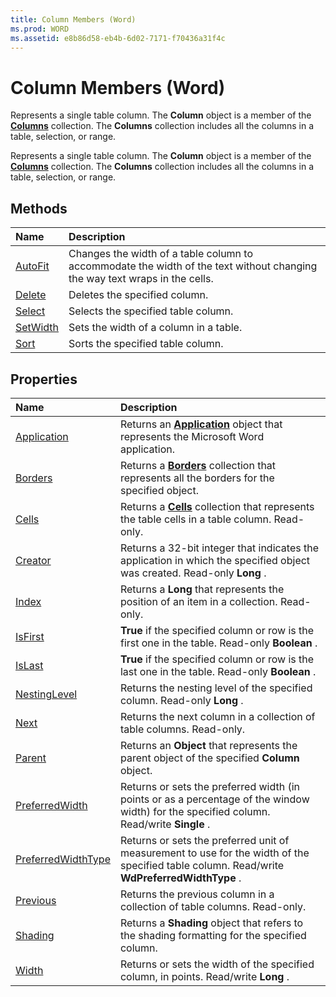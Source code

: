 ```yaml
---
title: Column Members (Word)
ms.prod: WORD
ms.assetid: e8b86d58-eb4b-6d02-7171-f70436a31f4c
---
```



# Column Members (Word)
Represents a single table column. The  **Column** object is a member of the **[Columns](columns-object-word.md)** collection. The **Columns** collection includes all the columns in a table, selection, or range.

Represents a single table column. The  **Column** object is a member of the **[Columns](columns-object-word.md)** collection. The **Columns** collection includes all the columns in a table, selection, or range.


## Methods



|**Name**|**Description**|
|:-----|:-----|
|[AutoFit](column-autofit-method-word.md)|Changes the width of a table column to accommodate the width of the text without changing the way text wraps in the cells.|
|[Delete](column-delete-method-word.md)|Deletes the specified column.|
|[Select](column-select-method-word.md)|Selects the specified table column.|
|[SetWidth](column-setwidth-method-word.md)|Sets the width of a column in a table.|
|[Sort](column-sort-method-word.md)|Sorts the specified table column.|

## Properties



|**Name**|**Description**|
|:-----|:-----|
|[Application](column-application-property-word.md)|Returns an  **[Application](application-object-word.md)** object that represents the Microsoft Word application.|
|[Borders](column-borders-property-word.md)|Returns a  **[Borders](borders-object-word.md)** collection that represents all the borders for the specified object.|
|[Cells](column-cells-property-word.md)|Returns a  **[Cells](cells-object-word.md)** collection that represents the table cells in a table column. Read-only.|
|[Creator](column-creator-property-word.md)|Returns a 32-bit integer that indicates the application in which the specified object was created. Read-only  **Long** .|
|[Index](column-index-property-word.md)|Returns a  **Long** that represents the position of an item in a collection. Read-only.|
|[IsFirst](column-isfirst-property-word.md)| **True** if the specified column or row is the first one in the table. Read-only **Boolean** .|
|[IsLast](column-islast-property-word.md)| **True** if the specified column or row is the last one in the table. Read-only **Boolean** .|
|[NestingLevel](column-nestinglevel-property-word.md)|Returns the nesting level of the specified column. Read-only  **Long** .|
|[Next](column-next-property-word.md)|Returns the next column in a collection of table columns. Read-only.|
|[Parent](column-parent-property-word.md)|Returns an  **Object** that represents the parent object of the specified **Column** object.|
|[PreferredWidth](column-preferredwidth-property-word.md)|Returns or sets the preferred width (in points or as a percentage of the window width) for the specified column. Read/write  **Single** .|
|[PreferredWidthType](column-preferredwidthtype-property-word.md)|Returns or sets the preferred unit of measurement to use for the width of the specified table column. Read/write  **WdPreferredWidthType** .|
|[Previous](column-previous-property-word.md)|Returns the previous column in a collection of table columns. Read-only.|
|[Shading](column-shading-property-word.md)|Returns a  **Shading** object that refers to the shading formatting for the specified column.|
|[Width](column-width-property-word.md)| Returns or sets the width of the specified column, in points. Read/write **Long** .|


